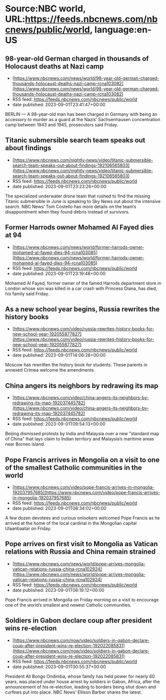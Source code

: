 # Source:NBC world, URL:https://feeds.nbcnews.com/nbcnews/public/world, language:en-US

## 98-year-old German charged in thousands of Holocaust deaths at Nazi camp
 - [https://www.nbcnews.com/news/world/98-year-old-german-charged-thousands-holocaust-deaths-nazi-camp-rcna103082](https://www.nbcnews.com/news/world/98-year-old-german-charged-thousands-holocaust-deaths-nazi-camp-rcna103082)
 - RSS feed: https://feeds.nbcnews.com/nbcnews/public/world
 - date published: 2023-09-01T23:41:47+00:00

BERLIN — A 98-year-old man has been charged in Germany with being an accessory to murder as a guard at the Nazis’ Sachsenhausen concentration camp between 1943 and 1945, prosecutors said Friday.

## Titanic submersible search team speaks out about findings
 - [https://www.nbcnews.com/nightly-news/video/titanic-submersible-search-team-speaks-out-about-findings-192106565803](https://www.nbcnews.com/nightly-news/video/titanic-submersible-search-team-speaks-out-about-findings-192106565803)
 - RSS feed: https://feeds.nbcnews.com/nbcnews/public/world
 - date published: 2023-09-01T23:23:26+00:00

The specialized underwater drone team that rushed to find the missing Titanic submersible in June is speaking to Sky News out about the intensive search. NBC News’ Tom Costello has more details on the team’s disappointment when they found debris instead of survivors.

## Former Harrods owner Mohamed Al Fayed dies at 94
 - [https://www.nbcnews.com/news/world/former-harrods-owner-mohamed-al-fayed-dies-94-rcna103085](https://www.nbcnews.com/news/world/former-harrods-owner-mohamed-al-fayed-dies-94-rcna103085)
 - RSS feed: https://feeds.nbcnews.com/nbcnews/public/world
 - date published: 2023-09-01T23:19:48+00:00

Mohamed Al Fayed, former owner of the famed Harrods department store in London whose son was killed in a car crash with Princess Diana, has died, his family said Friday.

## As a new school year begins, Russia rewrites the history books
 - [https://www.nbcnews.com/video/russia-rewrites-history-books-for-new-school-year-192055877827](https://www.nbcnews.com/video/russia-rewrites-history-books-for-new-school-year-192055877827)
 - RSS feed: https://feeds.nbcnews.com/nbcnews/public/world
 - date published: 2023-09-01T14:06:28+00:00

Moscow has rewritten the history book for students. These parents in annexed Crimea welcome the amendments.

## China angers its neighbors by redrawing its map
 - [https://www.nbcnews.com/video/china-angers-its-neighbors-by-redrawing-its-map-192037445782](https://www.nbcnews.com/video/china-angers-its-neighbors-by-redrawing-its-map-192037445782)
 - RSS feed: https://feeds.nbcnews.com/nbcnews/public/world
 - date published: 2023-09-01T09:54:13+00:00

Beijing dismissed protests by India and Malaysia over a new "standard map of China" that lays claim to Indian territory and Malaysia’s maritime areas near Borneo island.

## Pope Francis arrives in Mongolia on a visit to one of the smallest Catholic communities in the world
 - [https://www.nbcnews.com/video/pope-francis-arrives-in-mongolia-192037957685](https://www.nbcnews.com/video/pope-francis-arrives-in-mongolia-192037957685)
 - RSS feed: https://feeds.nbcnews.com/nbcnews/public/world
 - date published: 2023-09-01T08:34:02+00:00

A few dozen devotees and curious onlookers welcomed Pope Francis as he arrived at the home of the local cardinal in the Mongolian capital Ulaanbaatar on Friday.

## Pope arrives on first visit to Mongolia as Vatican relations with Russia and China remain strained
 - [https://www.nbcnews.com/news/world/pope-arrives-mongolia-vatican-relations-russia-china-rcna102924](https://www.nbcnews.com/news/world/pope-arrives-mongolia-vatican-relations-russia-china-rcna102924)
 - RSS feed: https://feeds.nbcnews.com/nbcnews/public/world
 - date published: 2023-09-01T08:19:12+00:00

Pope Francis arrived in Mongolia on Friday morning on a visit to encourage one of the world’s smallest and newest Catholic communities.

## Soldiers in Gabon declare coup after president wins re-election
 - [https://www.nbcnews.com/now/video/soldiers-in-gabon-declare-coup-after-president-wins-re-election-192022085831](https://www.nbcnews.com/now/video/soldiers-in-gabon-declare-coup-after-president-wins-re-election-192022085831)
 - RSS feed: https://feeds.nbcnews.com/nbcnews/public/world
 - date published: 2023-09-01T00:55:37+00:00

President Ali Bongo Ondimba, whose family has held power for nearly 60 years, was placed under house arrest by soldiers in Gabon, Africa, after the announcement of his re-election, leading to borders being shut down and curfews put into place. NBC News’ Ellison Barber shares the latest.

